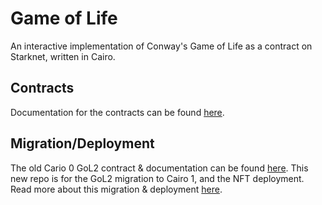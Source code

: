 # Game of Life

An interactive implementation of Conway's Game of Life as a contract on Starknet, written in Cairo.

## Contracts

Documentation for the contracts can be found [here](./src/README.md).

## Migration/Deployment

The old Cario 0 GoL2 contract & documentation can be found [here](https://github.com/yuki-wtf/GoL2-Contract). This new repo is for the GoL2 migration to Cairo 1, and the NFT deployment. Read more about this migration & deployment [here](./migration/README.md).
